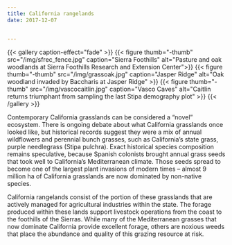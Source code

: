 ```yaml
---
title: California rangelands
date: 2017-12-07


---
```


{{< gallery caption-effect="fade" >}}
  {{< figure thumb="-thumb" src="/img/sfrec_fence.jpg" caption="Sierra Foothills" alt="Pasture and oak woodlands at Sierra Foothills Research and Extension Center">}}
  {{< figure thumb="-thumb" src="/img/grassoak.jpg" caption="Jasper Ridge" alt="Oak woodland invaded by Baccharis at Jasper Ridge" >}}
  {{< figure thumb="-thumb" src="/img/vascocaitlin.jpg" caption="Vasco Caves" alt="Caitlin returns triumphant from sampling the last Stipa demography plot" >}}
{{< /gallery >}}

<!--more-->

Contemporary California grasslands can be considered a “novel” ecosystem. There is ongoing debate about what California grasslands once looked like, but historical records suggest they were a mix of annual wildflowers and perennial bunch grasses, such as California’s state grass, purple needlegrass (Stipa pulchra). Exact historical species composition remains speculative, because Spanish colonists brought annual grass seeds that took well to California’s Mediterranean climate. Those seeds spread to become one of the largest plant invasions of modern times – almost 9 million ha of California grasslands are now dominated by non-native species.

California rangelands consist of the portion of these grasslands that are actively managed for agricultural industries within the state. The forage produced within these lands support livestock operations from the coast to the foothills of the Sierras. While many of the Mediterranean grasses that now dominate California provide excellent forage, others are noxious weeds that place the abundance and quality of this grazing resource at risk.
